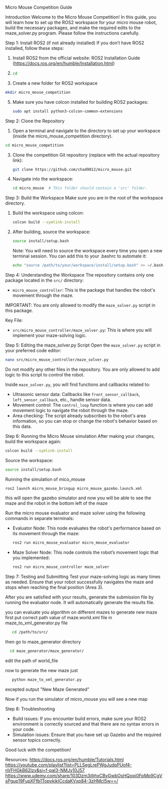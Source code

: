 Micro Mouse Competition Guide

Introduction
Welcome to the Micro Mouse Competition! In this guide, you will learn how to set up the ROS2 workspace for your micro mouse robot, build the necessary packages, and make the required edits to the maze_solver.py program. Please follow the instructions carefully.

Step 1: Install ROS2 (if not already installed)
If you don’t have ROS2 installed, follow these steps:

1. Install ROS2 from the official website: ROS2 Installation Guide (https://docs.ros.org/en/humble/Installation.html)
2. ```bash
   cd
   ```
3.  Create a new folder for ROS2 workspace
   ```bash
   mkdir micro_mouse_competition
   ```
   
5. Make sure you have colcon installed for building ROS2 packages:

   ```bash
   sudo apt install python3-colcon-common-extensions
   ```

Step 2: Clone the Repository
1. Open a terminal and navigate to the directory to set up your workspace (inside the micro_mouse_competition directory).
```bash
cd micro_mouse_competition
```
3. Clone the competition Git repository (replace <repo-link> with the actual repository link):

   ```bash
   git clone https://github.com/chad9012/micro_mouse.git
   ```

4. Navigate into the workspace:

   ```bash
   cd micro_mouse  # This folder should contain a 'src' folder.
   ```

Step 3: Build the Workspace
Make sure you are in the root of the workspace directory.

1. Build the workspace using colcon:

   ```bash
   colcon build --symlink-install 
   ```

2. After building, source the workspace:

   ```bash
   source install/setup.bash
   ```

   Note: You will need to source the workspace every time you open a new terminal session. You can add this to your .bashrc to automate it:

   ```bash
   echo "source /path/to/your/workspace/install/setup.bash" >> ~/.bashrc
   ```

Step 4: Understanding the Workspace
The repository contains only one package located in the `src/` directory:

- `micro_mouse_controller`: This is the package that handles the robot's movement through the maze.

IMPORTANT: You are only allowed to modify the `maze_solver.py` script in this package.

Key File:
- `src/micro_mouse_controller/maze_solver.py`: This is where you will implement your maze-solving logic.

Step 5: Editing the maze_solver.py Script
Open the `maze_solver.py` script in your preferred code editor:

   ```bash
   nano src/micro_mouse_controller/maze_solver.py
   ```

Do not modify any other files in the repository. You are only allowed to add logic to this script to control the robot.

Inside `maze_solver.py`, you will find functions and callbacks related to:

- Ultrasonic sensor data: Callbacks like `front_sensor_callback`, `left_sensor_callback`, etc., handle sensor data.
- Movement control: The `control_loop` function is where you can add movement logic to navigate the robot through the maze.
- Area checking: The script already subscribes to the robot's area information, so you can stop or change the robot's behavior based on this data.

Step 6: Running the Micro Mouse simulation
After making your changes, build the workspace again:

   ```bash
   colcon build --symlink-install 
   ```

Source the workspace:

   ```bash
   source install/setup.bash
   ```
Running the simulation of mico_mouse
```bash
ros2 launch micro_mouse_bringup micro_mouse_gazebo.launch.xml
```
this will open the gazebo simulator and now you will be able to see the maze and the robot in the bottom left of the maze 

Run the micro mouse evaluator and maze solver using the following commands in separate terminals:

- Evaluator Node: This node evaluates the robot's performance based on its movement through the maze:

   ```bash
   ros2 run micro_mouse_evaluator micro_mouse_evaluator 
   ```

- Maze Solver Node: This node controls the robot’s movement logic that you implemented:

   ```bash
   ros2 run micro_mouse_controller maze_solver
   ```

Step 7: Testing and Submitting
Test your maze-solving logic as many times as needed. Ensure that your robot successfully navigates the maze and stops when reaching the final position (Area 3).

After you are satisfied with your results, generate the submission file by running the evaluator node. It will automatically generate the results file.

you can evaluate you algorithm on different mazes 
to generate new maze 
first put correct path value of maze.world.xml file in maze_to_xml_generator.py file 
```bash
   cd /path/to/src/
```
then go to maze_generator directory
```bash
  cd maze_generator/maze_generator/
```
edit the path of world_file 

now to generate the new maze just 
```bash
   python maze_to_xml_generator.py
```
excepted output "New Maze Generated"

Now if you run the simulator of micro_mouse you will see a new map


Step 8: Troubleshooting
- Build issues: If you encounter build errors, make sure your ROS2 environment is correctly sourced and that there are no syntax errors in your code.
- Simulation issues: Ensure that you have set up Gazebo and the required sensor topics correctly.

Good luck with the competition!

Resources:
https://docs.ros.org/en/humble/Tutorials.html
https://youtube.com/playlist?list=PLLSegLrePWgJudpPUof4-nVFHGkB62Izy&si=f-paI3-NMJy10J57
https://www.udemy.com/share/103Dzm3@hxCBvGwbOsHQopi0FpMp9CgVsPgup19FupXFfb1TopvkikICcdaKVxp84-3zHMcl5w==/
